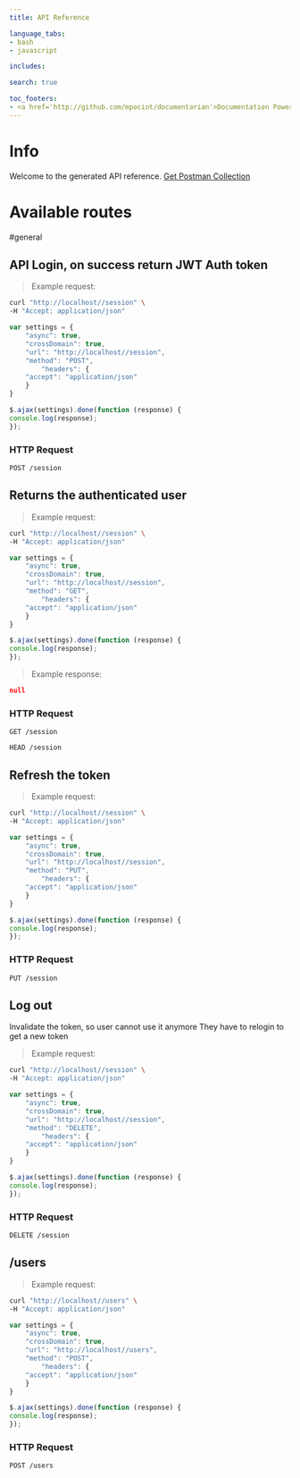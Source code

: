 ```yaml
---
title: API Reference

language_tabs:
- bash
- javascript

includes:

search: true

toc_footers:
- <a href='http://github.com/mpociot/documentarian'>Documentation Powered by Documentarian</a>
---
```


# Info

Welcome to the generated API reference.
[Get Postman Collection](public/docs/collection.json)

# Available routes
#general
## API Login, on success return JWT Auth token

> Example request:

```bash
curl "http://localhost//session" \
-H "Accept: application/json"
```

```javascript
var settings = {
    "async": true,
    "crossDomain": true,
    "url": "http://localhost//session",
    "method": "POST",
        "headers": {
    "accept": "application/json"
    }
}

$.ajax(settings).done(function (response) {
console.log(response);
});
```


### HTTP Request
`POST /session`


## Returns the authenticated user

> Example request:

```bash
curl "http://localhost//session" \
-H "Accept: application/json"
```

```javascript
var settings = {
    "async": true,
    "crossDomain": true,
    "url": "http://localhost//session",
    "method": "GET",
        "headers": {
    "accept": "application/json"
    }
}

$.ajax(settings).done(function (response) {
console.log(response);
});
```

> Example response:

```json
null
```

### HTTP Request
`GET /session`

`HEAD /session`


## Refresh the token

> Example request:

```bash
curl "http://localhost//session" \
-H "Accept: application/json"
```

```javascript
var settings = {
    "async": true,
    "crossDomain": true,
    "url": "http://localhost//session",
    "method": "PUT",
        "headers": {
    "accept": "application/json"
    }
}

$.ajax(settings).done(function (response) {
console.log(response);
});
```


### HTTP Request
`PUT /session`


## Log out
Invalidate the token, so user cannot use it anymore
They have to relogin to get a new token

> Example request:

```bash
curl "http://localhost//session" \
-H "Accept: application/json"
```

```javascript
var settings = {
    "async": true,
    "crossDomain": true,
    "url": "http://localhost//session",
    "method": "DELETE",
        "headers": {
    "accept": "application/json"
    }
}

$.ajax(settings).done(function (response) {
console.log(response);
});
```


### HTTP Request
`DELETE /session`


## /users

> Example request:

```bash
curl "http://localhost//users" \
-H "Accept: application/json"
```

```javascript
var settings = {
    "async": true,
    "crossDomain": true,
    "url": "http://localhost//users",
    "method": "POST",
        "headers": {
    "accept": "application/json"
    }
}

$.ajax(settings).done(function (response) {
console.log(response);
});
```


### HTTP Request
`POST /users`



